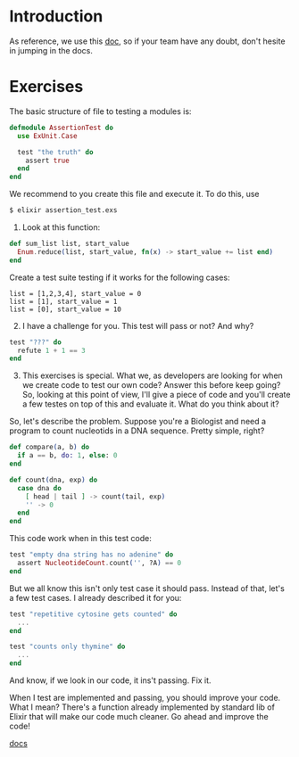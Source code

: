 # Introduction

As reference, we use this [doc](https://hexdocs.pm/ex_unit/ExUnit.html),
so if your team have any doubt, don't hesite in jumping in the docs.

# Exercises

The basic structure of file to testing a modules is:

```elixir
defmodule AssertionTest do
  use ExUnit.Case

  test "the truth" do
    assert true
  end
end
```

We recommend to you create this file and execute it. To do this, use

```bash
$ elixir assertion_test.exs
```

01. Look at this function:

```elixir
def sum_list list, start_value
  Enum.reduce(list, start_value, fn(x) -> start_value += list end)
end
```

Create a test suite testing if it works for the following cases:

```
list = [1,2,3,4], start_value = 0
list = [1], start_value = 1
list = [0], start_value = 10
```

02. I have a challenge for you. This test will pass or not? And why?

```elixir
test "???" do
  refute 1 + 1 == 3
end
```

03. This exercises is special. What we, as developers are looking for when
we create code to test our own code? Answer this before keep going?
So, looking at this point of view, I'll give a piece of code and you'll 
create a few testes on top of this and evaluate it. What do you think about it?

So, let's describe the problem. Suppose you're a Biologist and need a program
to count nucleotids in a DNA sequence. Pretty simple, right?

```elixir
def compare(a, b) do
  if a == b, do: 1, else: 0
end

def count(dna, exp) do
  case dna do
    [ head | tail ] -> count(tail, exp)
    '' -> 0
  end
end
```

This code work when in this test code:

```elixir
test "empty dna string has no adenine" do
  assert NucleotideCount.count('', ?A) == 0
end
```

But we all know this isn't only test case it should pass. Instead of that, let's
a few test cases. I already described it for you:

```elixir
test "repetitive cytosine gets counted" do
  ...
end

test "counts only thymine" do
  ...
end
```

And know, if we look in our code, it ins't passing. Fix it.

When I test are implemented and passing, you should improve your code. What I mean?
There's a function already implemented by standard lib of Elixir that will make
our code much cleaner. Go ahead and improve the code!

[docs](https://hexdocs.pm/elixir/Kernel.html)